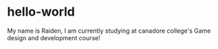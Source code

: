 # hello-world
My name is Raiden, I am currently studying at canadore college's Game design and development course!
